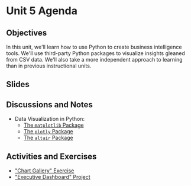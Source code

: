 # Unit 5 Agenda

## Objectives

In this unit, we'll learn how to use Python to create business intelligence tools. We'll use third-party Python packages to visualize insights gleaned from CSV data. We'll also take a more independent approach to learning than in previous instructional units.

## Slides

## Discussions and Notes

  + Data Visualization in Python:
    + [The `matplotlib` Package](/notes/python/packages/matplotlib.md)
    + [The `plotly` Package](/notes/python/packages/plotly.md)
    + [The `altair` Package](/notes/python/packages/altair.md)

## Activities and Exercises

  + ["Chart Gallery" Exercise](/exercises/chart-gallery.md)
  + ["Executive Dashboard" Project](/projects/exec-dash.md)
